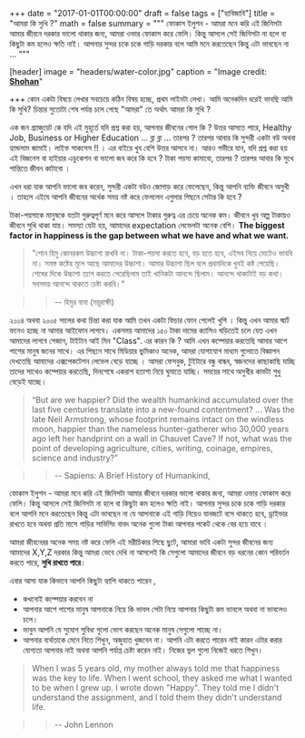  
+++
date = "2017-01-01T00:00:00"
draft = false
tags = ["হাবিজাবি"]
title = "আমরা কি সুখি ?"
math = false
summary = """
ফোকাস ইলুশন - আমরা মনে করি এই জিনিসটা আমার জীবনে দরকার ভালো থাকার জন্য, আমরা ওভার ফোকাস করে ফেলি। কিন্তু আসলে সেই জিনিসটা না হলে বা কিছুটা কম হলেও ক্ষতি নাই। আপনার সুন্দর চকে চকে গাড়ি দরকার বলে আমি মনে করতেছেন কিন্তু এটা ভাবছেন না ... 
"""

[header]
image = "headers/water-color.jpg"
caption = "Image credit: [**Shohan**](https://github.com/shohan4556/)"

+++
কোন একটা বিষয়ে লেখার সবচেয়ে কঠিন বিষয় হচ্ছে, প্রথম লাইনটা লেখা। আমি অনেকদিন ধরেই ভাবছি আমি কি সুখি? চিন্তার সুতোটা শেষ পর্যন্ত চলে গেছে 
"আমরা" তে অর্থাৎ আমরা কি সুখি ?
 
 এক জন গ্র্যাজুয়েট কে যদি এই মুহূর্তে যদি প্রশ্ন করা হয়, আপনার জীবনের গোল কি ? উত্তর আসতে পারে, Healthy Job, Business or Higher Education ... ব্লা ব্লা ...  তারপর ? তারপর আবার কি সুন্দরী  একটা বউ অথবা  হ্যান্ডসাম জামাই। লাইফ সাকসেস !! । এর বাইরে খুব বেশি উত্তর আসবে না।  আরও গভীরে যান, যদি প্রশ্ন করা হয় এই বিজনেস বা হাইয়ার এডুকেশন বা ভালো জব করে কি হবে ?  টাকা পয়সা কামাবো, তারপর ? তারপর আবার কি সুখে শান্তিতে জীবন কাটাবো ।

এখন ধরা যাক আপনি ভালো জব করেন, সুন্দরী একটা বউও জোগাড় করে ফেলেছেন, কিন্তু আপনি ব্যক্তি জীবনে অসুখী । তাহলে এইযে আপনি জীবনের অর্ধেক সময় নষ্ট করে ফেললেন এগুলার পিছনে সেটার কি হবে ? 

টাকা-পয়সাকে মানুষকে যতটা গুরুত্বপূর্ণ মনে করে আসলে টাকার গুরুত্ব এর চেয়ে অনেক কম। জীবনে খুব অল্প টাকায়ও জীবনে সুখি থাকা যায়। সমস্যা যেটা হয়, আমাদের  expectation লেভেলটা অনেক বেশি।  **The biggest factor in happiness is the gap between what we have and what we want.**

>"শোন হিমু কোনরকম উচ্চাশা রাখবি না। টাকা-পয়সা করতে হবে, বড় হতে হবে, এইসব নিয়ে মোটেও ভাববি না। সমস্ত কষ্টের মূলে আছে আমাদের উচ্চাশা। আমার উচ্চাশা 
ছিল বলে প্রথমদিকে খুবই কষ্ট পেয়েছি।  শেষের দিকে উচ্চাশা ত্যাগ করতে পেরেছিলাম তাই খানিকটা আনন্দে ছিলাম। আনন্দে থাকাটাই বড় কথা। সবসময় আনন্দে থাকতে 
চেষ্টা করবি।" 

>> -- হিমুর বাবা (ময়ূরাক্ষী) 

২০০৪ অথবা ২০০৫ সালের কথা চিন্তা করা যাক আমি তখন একটা ফিচার ফোন পেলেই খুশি । কিন্তু এখন আমার স্মার্ট ফনেও হচ্ছে না আমার আইফোন লাগবে। 
একসময় আমাদের ১৫০ টাকা দামের ক্যাসিও ঘড়িতেই চলে যেত এখন আমাদের লাগবে সেজান, টাইটান আই মিন "Class".
এর কারন কি ? আমি এখন কম্পেয়ার করতেছি আমার আশে পাশের মানুষ জনের সাথে। এর পিছনে সাথে মিডিয়ার ভুমিকাও অনেক, আমরা যোগাযোগ মাধ্যম গুলোতে বিজ্ঞাপন দেখতেছি আমাদের এক্সপেকটেশন লেভেল বেড়ে যাচ্ছে ।  আমরা ফেসবুক, টুইটারে বন্ধু বান্ধব, স্বজনদের কাছাকাছি যাচ্ছি তাদের সাথেও কম্পেয়ার করতেছি, দিনশেষে একরাশ হতাশা নিয়ে ঘুমাতে যাচ্ছি। সময়ের সাথে অসুখীর কার্ভটা শুধু বেড়েই যাচ্ছে। 

> “But are we happier? Did the wealth humankind accumulated over the last five centuries translate into a new-found contentment? … Was the late Neil Armstrong, whose footprint remains intact on the windless moon, happier than the nameless hunter-gatherer who 30,000 years ago left her handprint on a wall in Chauvet Cave? If not, what was the point of developing agriculture, cities, writing, coinage, empires, science and industry?” 

>> --  Sapiens: A Brief History of Humankind, 

ফোকাস ইলুশন - আমরা মনে করি এই জিনিসটা আমার জীবনে দরকার ভালো থাকার জন্য, আমরা ওভার ফোকাস করে ফেলি। কিন্তু আসলে সেই জিনিসটা না হলে বা কিছুটা কম হলেও ক্ষতি নাই। আপনার সুন্দর চকে চকে গাড়ি দরকার বলে আপনি মনে করতেছেন কিন্তু এটা ভাবছেন না যে আপনাকে এই গাড়ি নিয়েও যানজটে বসে থাকতে হবে, ড্রাইভার রাখতে হবে অথবা প্রতি মাসে গাড়ির সার্ভিসিং বাবদ অনেক গুলো টাকা আপনার পকেট থেকে বের হয়ে যাবে ।

আমরা জীবনেরর অনেক সময় নষ্ট করে ফেলি এই মরীচিকার পিছে ছুটে, আমারা ভাবি একটা সুন্দর জীবনের জন্য আমাদের X,Y,Z দরকার কিন্তু আমরা ভেবে দেখি না 
আসলেই কি সেগুলো আমাদের জীবনে বড় ধরনের কোন পরিবর্তন করতে পারে, **সুখি রাখতে পারে**। 

এবার আসা যাক কিভাবে আপনি কিছুটা হ্যাপি থাকতে পারেন , 

- কখনোই কম্পেয়ার করবেন না 
- আপনার আশে পাশের মানুষ আপনাকে নিয়ে কি ভাবল সেটা নিয়ে আপনার কিছুটা কম ভাবলে অথবা না ভাবলেও চলে। 
- ভাবুন আপনি যে সুযোগ সুবিধা গুলো ভোগ করছেন অনেক মানুষ সেগুলো পাচ্ছে না। 
- আপনার ব্যর্থতাকে মেনে নিতে শিখুন, অজুহাত খুজবেন না। আপনি এটা করতে পারেন নাই কারন এটার করার যোগ্যতা আপনার নাই অথবা আপনি পর্যাপ্ত চেষ্টা করেন নাই।
নিজের ভুল গুলো নিজেই ধরতে শিখুন।  

> When I was 5 years old, my mother always told me that happiness was the key to life.
When I went school, they asked me what I wanted to be when I grew up. I wrote down "Happy". They told me I didn't understand the assignment, and I told them they didn't understand life.

>> -- John Lennon























